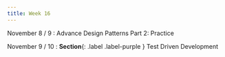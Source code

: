 ```yaml
---
title: Week 16
---
```


November 8 / 9
: Advance Design Patterns Part 2: Practice

November 9 / 10
: **Section**{: .label .label-purple } Test Driven Development
